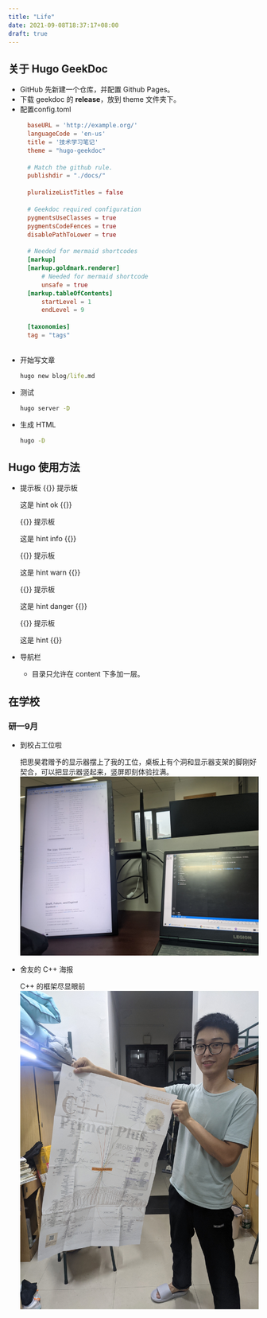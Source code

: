 ```yaml
---
title: "Life"
date: 2021-09-08T18:37:17+08:00
draft: true
---
```

## 关于 Hugo GeekDoc

- GitHub 先新建一个仓库，并配置 Github Pages。
- 下载 geekdoc 的 **release**，放到 theme 文件夹下。
- 配置config.toml
  ```toml
    baseURL = 'http://example.org/'
    languageCode = 'en-us'
    title = '技术学习笔记'
    theme = "hugo-geekdoc"

    # Match the github rule.
    publishdir = "./docs/" 

    pluralizeListTitles = false

    # Geekdoc required configuration
    pygmentsUseClasses = true
    pygmentsCodeFences = true
    disablePathToLower = true

    # Needed for mermaid shortcodes
    [markup]
    [markup.goldmark.renderer]
        # Needed for mermaid shortcode
        unsafe = true
    [markup.tableOfContents]
        startLevel = 1
        endLevel = 9

    [taxonomies]
    tag = "tags"
   
  ```
- 开始写文章
  ```cmd
  hugo new blog/life.md
  ```
- 测试
  ```cmd
  hugo server -D
  ```
- 生成 HTML
  ```cmd
  hugo -D
  ```

## Hugo 使用方法
- 提示板
  {{<hint ok>}}
  提示板

  这是 hint ok
  {{</hint>}}

  {{<hint info>}}
  提示板

  这是 hint info
  {{</hint>}}

  {{<hint warning>}}
  提示板
  
  这是 hint warn
  {{</hint>}}

  {{<hint danger>}}
  提示板
  
  这是 hint danger
  {{</hint>}}

  {{<hint >}}
  提示板
  
  这是 hint 
  {{</hint>}}

- 导航栏
  - 目录只允许在 content 下多加一层。
  

## 在学校
### 研一9月
- 到校占工位啦

  把思昊君赠予的显示器摆上了我的工位，桌板上有个洞和显示器支架的脚刚好契合，可以把显示器竖起来，竖屏即刻体验拉满。
  ![me](/table.jpg)

- 舍友的 C++ 海报

  C++ 的框架尽显眼前
  ![我与海报](/me.jpg)
